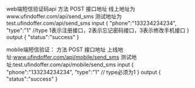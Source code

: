 web端短信验证码api
    方法
        POST
    接口地址
        线上地址为www.ufindoffer.com/api/send_sms
        测试地址为test.ufindoffer.com/api/send_sms
    input
    {
        "phone":"133234234234",
        "type":"1"
        //type 1表示注册接口，2表示忘记密码接口，3表示修改手机接口
    }
    output
    {
        "status":"success"
    }
    
mobile端短信验证：
    方法
        POST
    接口地址
        上线地址:www.ufindoffer.com/api/mobile/send_sms
        测试地址:test.ufindoffer.com/api/mobile/send_sms
    input
    {
        "phone":"133234234234",
        "type":"1"
        // type必须为1
    }
    output
    {
        "status":"success"
    }
    
